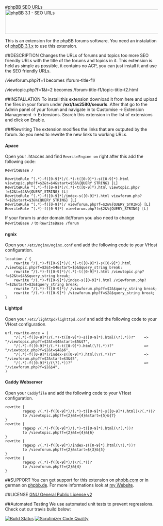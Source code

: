 #phpBB SEO URLs
<img src="https://tas2580.net/downloads/phpbb-seo-url/image.png" width="600" height="80" alt="phpBB 3.1 - SEO URLs" />

This is an extension for the phpBB forums software. You need an instalation of <a href="https://github.com/phpbb/phpbb">phpBB 3.1.x</a> to use this extension.

##DESCRIPTION
Changes the URLs of forums and topics too more SEO friendly URLs with the title of the forums and topics in it. This
extension is held as simple as possible, it contains no ACP, you can just install it and use the SEO friendly URLs.

/viewforum.php?f=1 becomes /forum-title-f1/

/viewtopic.php?f=1&t=2 becomes /forum-title-f1/topic-title-t2.html


##INSTALLATION
To install this extension download it from here and upload the files in your forum under <b>/ext/tas2580/seourls</b>.
After that go to the Admin panel of your forum and navigate in to Customise -> Extension Management -> Extensions. Search this extension in the list of extensions and click on Enable.

###Rewriting
The extension modifies the links that are outputed by the forum. So you need to rewrite the new links to working URLs.
#### Apace
Open your .htacces and find <code>RewriteEngine on</code> right after this add the following code:
```
RewriteBase /

RewriteRule ^(.*)-f([0-9]*)/(.*)-t([0-9]*)-s([0-9]*).html viewtopic.php?f=$2&t=$4&start=$5&%{QUERY_STRING} [L]
RewriteRule ^(.*)-f([0-9]*)/(.*)-t([0-9]*).html viewtopic.php?f=$2&t=$4&%{QUERY_STRING} [L]
RewriteRule ^(.*)-f([0-9]*)/index-s([0-9]*).html viewforum.php?f=$2&start=$3&%{QUERY_STRING} [L]
RewriteRule ^(.*)-f([0-9]*)/ viewforum.php?f=$2&%{QUERY_STRING} [L]
RewriteRule ^(.*)-f([0-9]*) viewforum.php?f=$2&%{QUERY_STRING} [L]
```
If your forum is under domain.tld/forum you also need to change <code>RewriteBase /</code> to <code>RewriteBase /forum</code>

#### ngnix
Open your `/etc/nginx/nginx.conf` and add the following code to your VHost configuration.
```
location / {
	rewrite ^/(.*)-f([0-9]*)/(.*)-t([0-9]*)-s([0-9]*).html /viewtopic.php?f=$2&t=$4&start=$5&$query_string break;
	rewrite ^/(.*)-f([0-9]*)/(.*)-t([0-9]*).html /viewtopic.php?f=$2&t=$4&$query_string break;
	rewrite ^/(.*)-f([0-9]*)/index-s([0-9]*).html /viewforum.php?f=$2&start=$3&$query_string break;
	rewrite ^/(.*)-f([0-9]*)/ /viewforum.php?f=$2&$query_string break;
	rewrite ^/(.*)-f([0-9]*) /viewforum.php?f=$2&$query_string break;
}
```

#### Lighttpd
Open your `/etc/lighttpd/lighttpd.conf` and add the following code to your VHost configuration.
```
url.rewrite-once = (
	"/(.*)-f([0-9]*)/(.*)-t([0-9]*)-s([0-9]*).html(\?(.*))?"	=> "/viewtopic.php?f=$2&t=$4&start=$5&$7",
	"/(.*)-f([0-9]*)/(.*)-t([0-9]*).html(\?(.*))?"				=> "/viewtopic.php?f=$2&t=$4&$6",
	"/(.*)-f([0-9]*)/index-s([0-9]*).html(\?(.*))?"				=> "/viewforum.php?f=$2&start=$3&$5",
	"/(.*)-f([0-9]*)/(\?(.*))?"									=> "/viewforum.php?f=$2&$4",
)
```

#### Caddy Webserver
Open your `Caddyfile` and add the following code to your VHost configuration.
```
rewrite {
		regexp /(.*)-f([0-9]*)/(.*)-t([0-9]*)-s([0-9]*).html(\?(.*))?
		to /viewtopic.php?f={2}&t={4}&start={5}&{7}
}
rewrite {
		regexp /(.*)-f([0-9]*)/(.*)-t([0-9]*).html(\?(.*))?
		to /viewtopic.php?f={2}&t={4}&{6}
}
rewrite {
		regexp /(.*)-f([0-9]*)/index-s([0-9]*).html(\?(.*))?
		to /viewforum.php?f={2}&start=${3}&{5}
}
rewrite {
		regexp /(.*)-f([0-9]*)/(\?(.*))?
		to /viewforum.php?f={2}&{4}
}
```
##SUPPORT
You can get support for this extension on <a href="https://www.phpbb.com/community/viewtopic.php?f=456&t=2288486">phpbb.com</a>
or in german on <a href="https://www.phpbb.de/community/viewtopic.php?f=149&t=233380">phpbb.de</a>. For more informations look at
<a href="https://tas2580.net/downloads/phpbb-seo-url/">my Website</a>.

##LICENSE
<a href="http://opensource.org/licenses/gpl-2.0.php">GNU General Public License v2</a>

##Automated Testing
We use automated unit tests to prevent regressions. Check out our travis build below:

[![Build Status](https://travis-ci.org/tas2580/seourls.svg?branch=master)](https://travis-ci.org/seourls)
[![Scrutinizer Code Quality](https://scrutinizer-ci.com/g/tas2580/seourls/badges/quality-score.png?b=master)](https://scrutinizer-ci.com/g/tas2580/seourls/?branch=master)
